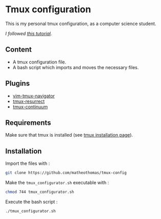 # Tmux configuration

This is my personal tmux configuration, as a computer science student.

*I followed [this tutorial](https://www.josean.com/posts/tmux-setup).*
## Content
- A tmux configuration file.
- A bash script which imports and moves the necessary files.

## Plugins
- [vim-tmux-navigator](https://github.com/christoomey/vim-tmux-navigator)
- [tmux-resurrect](https://github.com/tmux-plugins/tmux-resurrect)
- [tmux-continuum](https://github.com/tmux-plugins/tmux-continuum)

## Requirements
Make sure that tmux is installed (see [tmux installation page](https://github.com/tmux/tmux/wiki/Installing)).

## Installation

Import the files with :
```bash
git clone https://github.com/matheothomas/tmux-config
```

Make the `tmux_configurator.sh` executable with :
```bash
chmod 744 tmux_configurator.sh
```

Execute the bash script :
```bash
./tmux_configurator.sh
```
